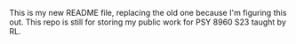 This is my new README file, replacing the old one because I'm figuring this out. This repo is still for storing my public work for PSY 8960 S23 taught by RL.
